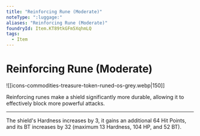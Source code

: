 ```yaml
---
title: "Reinforcing Rune (Moderate)"
noteType: ":luggage:"
aliases: "Reinforcing Rune (Moderate)"
foundryId: Item.KT89tkGFm5XqhmLQ
tags:
  - Item
---
```


# Reinforcing Rune (Moderate)
![[icons-commodities-treasure-token-runed-os-grey.webp|150]]

Reinforcing runes make a shield significantly more durable, allowing it to effectively block more powerful attacks.

* * *

The shield's Hardness increases by 3, it gains an additional 64 Hit Points, and its BT increases by 32 (maximum 13 Hardness, 104 HP, and 52 BT).
